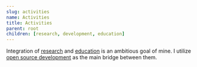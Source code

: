 ```yaml
---
slug: activities
name: Activities
title: Activities
parent: root
children: [research, development, education]
---
```

Integration of <ins>[research](/tag/research)</ins> and <ins>[education](/tag/education)</ins>  is an ambitious goal of mine. I utilize <ins>[open source development](/tag/development)</ins>  as the main bridge between them.